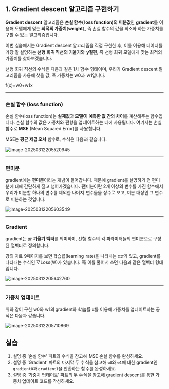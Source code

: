 ## 1. Gradient descent 알고리즘 구현하기

**Gradient descent** 알고리즘은 **손실 함수(loss function)의 미분값**인 **gradient**를 이용해 모델에게 맞는 **최적의 가중치**(**weight**), 즉 손실 함수의 값을 최소화 하는 가중치를 구할 수 있는 알고리즘입니다.

이번 실습에서는 Gradient descent 알고리즘을 직접 구현한 후, 이를 이용해 데이터를 가장 잘 설명하는 **선형 회귀 직선의 기울기와 y절편**, 즉 선형 회귀 모델에게 맞는 최적의 가중치를 찾아보겠습니다.

선형 회귀 직선의 수식은 다음과 같은 1차 함수 형태이며, 우리가 Gradient descent 알고리즘을 사용해 찾을 값, 즉 가중치는 w0과 w1입니다.

f(x)=w0+w1x

------

### **손실 함수 (loss function)**

손실 함수(loss function)는 **실제값과 모델이 예측한 값 간의 차이**를 계산해주는 함수입니다. 손실 함수의 값은 가중치와 편향을 업데이트하는 데에 사용됩니다. 여기서는 손실 함수로 **MSE** (Mean Squared Error)를 사용합니다.

MSE는 **평균 제곱 오차** 함수로, 수식은 다음과 같습니다.

![image-20250312205520945](C:\Users\admin\AppData\Roaming\Typora\typora-user-images\image-20250312205520945.png)

------

### **편미분**

gradient에는 **편미분**이라는 개념이 들어갑니다. 때문에 gradient를 설명하기 전 편미분에 대해 간단하게 짚고 넘어가겠습니다. 편미분이란 2개 이상의 변수를 가진 함수에서 우리가 미분할 하나의 변수를 제외한 나머지 변수들을 상수로 보고, 미분 대상인 그 변수로 미분하는 것입니다.

![image-20250312205603549](C:\Users\admin\AppData\Roaming\Typora\typora-user-images\image-20250312205603549.png)

------

### **Gradient**

gradient는 곧 **기울기 벡터**를 의미하며, 선형 함수의 각 파라미터들의 편미분으로 구성된 열벡터로 정의합니다.

강의 자료 9페이지를 보면 학습률(learning rate)을 나타내는 α*α*가 있고, gradient를 나타내는 수식인 ▽Loss(W)가 있습니다. 즉 이를 풀어서 쓰면 다음과 같은 열벡터 형태입니다.

![image-20250312205642760](C:\Users\admin\AppData\Roaming\Typora\typora-user-images\image-20250312205642760.png)

------

### **가중치 업데이트**

위와 같이 구한 w0와 w1의 gradient와 학습률 α를 이용해 가중치를 업데이트하는 공식은 다음과 같습니다.

![image-20250312205710869](C:\Users\admin\AppData\Roaming\Typora\typora-user-images\image-20250312205710869.png)

## **실습**

1. 설명 중 ‘손실 함수’ 파트의 수식을 참고해 MSE 손실 함수를 완성하세요.
2. 설명 중 ‘Gradient’ 파트의 마지막 두 수식을 참고해 `w0`와 `w1`에 대한 gradient인 `gradient0`과 `gradient1`을 반환하는 함수를 완성하세요.
3. 설명 중 ‘가중치 업데이트’ 파트의 두 수식을 참고해 gradient descent를 통한 가중치 업데이트 코드를 작성하세요.